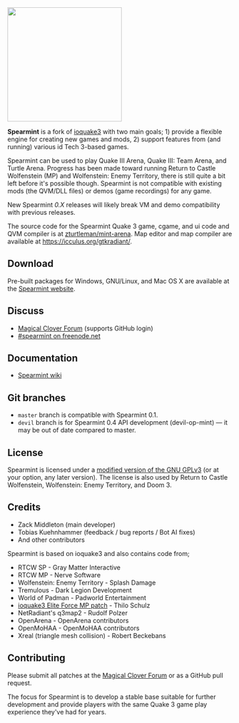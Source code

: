 <img src="https://raw.githubusercontent.com/zturtleman/spearmint/master/misc/spearmint_text.png" width="256">

**Spearmint** is a fork of [ioquake3](https://github.com/ioquake/ioq3) with two main goals; 1) provide a flexible engine for creating new games and mods, 2) support features from (and running) various id Tech 3-based games.

Spearmint can be used to play Quake III Arena, Quake III: Team Arena, and Turtle Arena. Progress has been made toward running Return to Castle Wolfenstein (MP) and Wolfenstein: Enemy Territory, there is still quite a bit left before it's possible though. Spearmint is not compatible with existing mods (the QVM/DLL files) or demos (game recordings) for any game.

New Spearmint *0.X* releases will likely break VM and demo compatibility with previous releases.

The source code for the Spearmint Quake 3 game, cgame, and ui code and QVM compiler is at [zturtleman/mint-arena](https://github.com/zturtleman/mint-arena/). Map editor and map compiler are available at https://icculus.org/gtkradiant/.

## Download

Pre-built packages for Windows, GNU/Linux, and Mac OS X are available at the [Spearmint website](http://spearmint.pw).


## Discuss

  * [Magical Clover Forum](https://forum.clover.moe) (supports GitHub login)
  * [#spearmint on freenode.net](irc://chat.freenode.net/#spearmint)


## Documentation

  * [Spearmint wiki](https://github.com/zturtleman/spearmint/wiki)


## Git branches

* `master` branch is compatible with Spearmint 0.1.
* `devil` branch is for Spearmint 0.4 API development (devil-op-mint) &mdash; it may be out of date compared to master.


## License

Spearmint is licensed under a [modified version of the GNU GPLv3](COPYING.txt#L625) (or at your option, any later version). The license is also used by Return to Castle Wolfenstein, Wolfenstein: Enemy Territory, and Doom 3.


## Credits

* Zack Middleton (main developer)
* Tobias Kuehnhammer (feedback / bug reports / Bot AI fixes)
* And other contributors

Spearmint is based on ioquake3 and also contains code from;
* RTCW SP - Gray Matter Interactive
* RTCW MP - Nerve Software
* Wolfenstein: Enemy Territory - Splash Damage
* Tremulous - Dark Legion Development
* World of Padman - Padworld Entertainment
* [ioquake3 Elite Force MP patch](http://thilo.kickchat.com/efport-progress/) - Thilo Schulz
* NetRadiant's q3map2 - Rudolf Polzer
* OpenArena - OpenArena contributors
* OpenMoHAA - OpenMoHAA contributors
* Xreal (triangle mesh collision) - Robert Beckebans


## Contributing

Please submit all patches at the [Magical Clover Forum](https://forum.clover.moe)
or as a GitHub pull request.

The focus for Spearmint is to develop a stable base suitable for further
development and provide players with the same Quake 3 game play experience
they've had for years.

